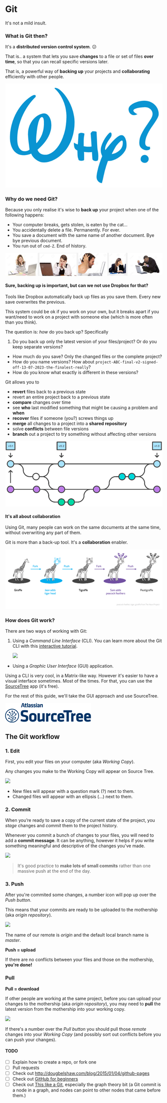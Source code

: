 # Git

It's not a mild insult.

### What is Git then?

It's a **distributed version control system**. :confused: 

That is.. a system that lets you save **changes** to a file or set of files **over time**, so that you can recall specific versions later.

That is, a powerful way of **backing up** your projects and **collaborating** efficiently with other people.

<!-- The *distributed* bit means that you can use Git offline. --> 

![](assets/why.jpg)

### Why do we need Git?

Because you only realise it's wise to **back up** your project when one of the following happens:

* Your computer breaks, gets stolen, is eaten by the cat...
* You accidentally delete a file. Permanently. For ever.
* You save a document with the same name of another document. Bye bye previous document.
* You run out of `cmd-Z`. End of history. 

[![](assets/computer-disaster.png "This is what Google thinks a computer disaster looks like..")](https://www.google.co.uk/search?q=computer+disaster&tbs=rimg:CV-syX0KTzzcIjjNKti08WxZLF9WjzikI5aZWTBc9lk7KiMPMp3kFf5Ldertu9I8AnL6fibduK6bc7rOsA5_1AxcsayoSCc0q2LTxbFksETtf8ZTjz9AsKhIJX1aPOKQjlpkRnogQZWgsMdMqEglZMFz2WTsqIxFvSSGenHQaUCoSCQ8yneQV_1kt1EUeEqZvHddbsKhIJ6u270jwCcvoRgedtflVyS9gqEgl-Jt24rptzuhFZeHQ4z7E9YioSCc6wDn8DFyxrEZW-BdJVbNfu,isz:l&tbm=isch)

#### Sure, backing up is important, but can we not use Dropbox for that? 

Tools like Dropbox automatically back up files as you save them. Every new save overwrites the previous. 

This system could be ok if you work on your own, but it breaks apart if you want/need to work on a project with someone else (which is more often than you think).

The question is: *how* do you back up? Specifically

1. Do you back up only the latest version of your files/project? Or do you keep separate versions?
* How much do you save? Only the changed files or the complete project?
* How do you name versions? How about `project-ABC-final-v2-signed-off-13-07-2023-the-finalest-really`?
* How do you know what exactly is different in these versions?


Git allows you to 

* **revert** files back to a previous state
* revert an entire project back to a previous state
* **compare** changes over time
* see **who** last modified something that might be causing a problem and **when**
* **recover** files if someone (you?) screws things up
* **merge** all changes to a project into a **shared repository**
* solve **conflicts** between file versions
* **branch** out a project to try something without affecting other versions

![](assets/git-graph.png)

#### It's all about collaboration

Using Git, many people can work on the same documents at the same time, without overwriting any part of them.

Git is more than a back-up tool. It's a **collaboration** enabler.

![](assets/git-graphic-giraffe.png)

<!-- In fact, being a back-up tool is more of a side-effect than the primary goal of Git (or any other version-control system). -->



<!-- Ever found yourself shouting through the room that you are currently working on a certain file and so nobody else should touch it in the meanwhile? -->

<!-- With Git, everybody on the team can work absolutely freely, on any file at any time. Git will allow you to *merge* all the changes into a shared *repository* and solve any *conflicts* for you. There's no question where the latest version of a file or the whole project is: it's on Git. -->

<!-- With Git, there is only **one project**. There's only one version on your disk that you're currently working on. Everything else, all the past versions and variations (aka *branches*), are neatly packed up inside Git. When you need it, you can request any version at any time and you'll have a snapshot of the complete project right at hand. -->

<!-- Being able to restore older versions of a file (or even the whole project) effectively means one thing: **you can't mess up**! -->

<!-- Git is a command-line tool that you - and any other developers on your team - use to save frequent snapshots of your projects. At any given point, it offers the flexibility to roll back changes to previous states, with only a single command. -->


### How does Git work?

There are two ways of working with Git:

1. Using a *Command Line Interface* (CLI). You can learn more about the Git CLI with this [interactive tutorial](https://try.github.io).  

	![](http://i.imgur.com/Gv6qlyH.gif)  
	<!---->
* Using a *Graphic User Interface* (GUI) application.

Using a CLI is very cool, in a Matrix-like way. However it's easier to have a visual interface sometimes. Most of the times. For that, you can use the [SourceTree](http://www.sourcetreeapp.com) app (it's free).

For the rest of this guide, we'll take the GUI approach and use SourceTree.

[![](assets/logoSourceTree.png)](http://www.sourcetreeapp.com)

<!-- 1. Sign up to [GitHub](https://github.com), [BitBucket](https://bitbucket.org) or [GitLab](https://about.gitlab.com)
2. Download [SourceTree](http://www.sourcetreeapp.com), it's free!
3. If you're on a Mac, clean up the global `.gitignore` (add `.DS_Store` so that files that are generated by Mac OSX will not be pushed to the *mothership*)
4. You're ready to use Git to keep your projects tidy, backed-up and collaborative!  -->


## The Git workflow

### 1. Edit

First, you edit your files on your computer (aka *Working Copy*).

Any changes you make to the Working Copy will appear on Source Tree.

![](https://raw.githubusercontent.com/RavensbourneWebMedia/guides/master/assets/git-edit.png)

* New files will appear with a question mark (?) next to them.
* Changed files will appear with an ellipsis (...) next to them.

### 2. Commit

When you’re ready to save a copy of the current state of the project, you *stage* changes and *commit* them to the project history.

Whenever you commit a bunch of changes to your files, you will need to add a **commit message**. It can be anything, however it helps if you write something meaningful and descriptive of the changes you've made.

![](https://raw.githubusercontent.com/RavensbourneWebMedia/guides/master/assets/git-commit.png)

> It's good practice to **make lots of small commits** rather than one massive push at the end of the day.

### 3. Push

After you're commited some changes, a number icon will pop up over the *Push button*. 

This means that your commits are ready to be uploaded to the mothership (aka *origin repository*).

![](https://raw.githubusercontent.com/RavensbourneWebMedia/guides/master/assets/git-push.png)

The name of our remote is *origin* and the default local branch name is *master*. 

**Push = upload**

If there are no conflicts between your files and those on the mothership, **you're done!**

### Pull

**Pull = download**

If other people are working at the same project, before you can upload your changes to the mothership (aka *origin repository*), you may need to **pull** the latest version from the mothership into your working copy. 

![](https://raw.githubusercontent.com/RavensbourneWebMedia/guides/master/assets/git-pull.png)

If there's a number over the *Pull button* you should pull those *remote* changes into your *Working Copy* (and possibly sort out conflicts before you can push your changes).


<!-- 

## Branching

Ever been at a point in a project, when you want to experiment with an idea that may or may not make it into the finished application? While it's true that you can always revert the commit if things don't go according to plan, it's a smarter idea, for a variety of reasons, to instead leverage branching.

remember the part in Back to the Future 2, after Marty and Doc return to 1985 from the future, but find that everything is different? Upon meeting at Doc's, now destroyed lab, Doc draws a diagram, describing how, at some point, "the timeline skewed into this tangent, creating an alternate 1985." This is just like branching!


http://think-like-a-git.net/sections/experimenting-with-git/branches-as-savepoints.html
...creating a branch is like saving your game before you battle the boss.

 -->

<!-- 
## Pull requests

encouraging developers to fork a project's repository and then use that as their own centralized repository. From there they can send "pull requests" to the main project with their changes and then the project maintainers can review them before deciding whether to include them in their project or not. -->


#### TODO

- [ ] Explain how to create a repo, or fork one
- [ ] Pull requests
- [ ] Check out http://dougbelshaw.com/blog/2015/01/04/github-pages
- [ ] Check out [GitHub for beginners](http://readwrite.com/2013/09/30/understanding-github-a-journey-for-beginners-part-1)
- [ ] Check out [This like a Git](think-like-a-git.net), especially the graph theory bit (a Git commit is a node in a graph, and nodes can point to other nodes that came before them.)

<!-- ### Pull request

Pull requests let you tell others about changes you've pushed to a Git repository. Once a pull request is sent, other people can review your changes, discuss potential modifications, and even push follow-up commits if necessary.

We'll [learn more about pull requests](https://help.github.com/articles/using-pull-requests/) later on in the unit. -->
